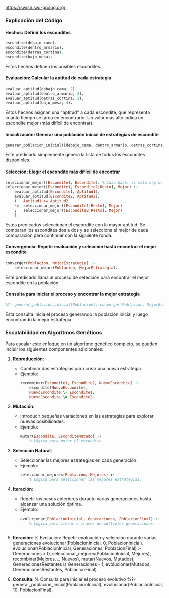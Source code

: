 https://swish.swi-prolog.org/

### Explicación del Código

#### Hechos: Definir los escondites
```prolog
escondite(debajo_cama).
escondite(dentro_armario).
escondite(detras_cortina).
escondite(bajo_mesa).
```
Estos hechos definen los posibles escondites.

#### Evaluación: Calcular la aptitud de cada estrategia
```prolog
evaluar_aptitud(debajo_cama, 2).
evaluar_aptitud(dentro_armario, 3).
evaluar_aptitud(detras_cortina, 1).
evaluar_aptitud(bajo_mesa, 4).
```
Estos hechos asignan una "aptitud" a cada escondite, que representa cuánto tiempo se tarda en encontrarlo. Un valor más alto indica un escondite mejor (más difícil de encontrar).

#### Inicialización: Generar una población inicial de estrategias de escondite
```prolog
generar_poblacion_inicial([debajo_cama, dentro_armario, detras_cortina, bajo_mesa]).
```
Este predicado simplemente genera la lista de todos los escondites disponibles.

#### Selección: Elegir el escondite más difícil de encontrar
```prolog
seleccionar_mejor([Escondite], Escondite). % Caso base: si solo hay un escondite, ese es el mejor
seleccionar_mejor([Escondite1, Escondite2|Resto], Mejor) :-
    evaluar_aptitud(Escondite1, Aptitud1),
    evaluar_aptitud(Escondite2, Aptitud2),
    (   Aptitud1 >= Aptitud2
    ->  seleccionar_mejor([Escondite1|Resto], Mejor)
    ;   seleccionar_mejor([Escondite2|Resto], Mejor)
    ).
```
Estos predicados seleccionan el escondite con la mayor aptitud. Se comparan los escondites dos a dos y se selecciona el mejor de cada comparación para continuar con la siguiente ronda.

#### Convergencia: Repetir evaluación y selección hasta encontrar el mejor escondite
```prolog
converger(Poblacion, MejorEstrategia) :-
    seleccionar_mejor(Poblacion, MejorEstrategia).
```
Este predicado llama al proceso de selección para encontrar el mejor escondite en la población.

#### Consulta para iniciar el proceso y encontrar la mejor estrategia
```prolog
%?- generar_poblacion_inicial(Poblacion), converger(Poblacion, MejorEstrategia).
```
Esta consulta inicia el proceso generando la población inicial y luego encontrando la mejor estrategia.


### Escalabilidad en Algoritmos Genéticos

Para escalar este enfoque en un algoritmo genético completo, se pueden incluir los siguientes componentes adicionales:

1. **Reproducción**:
   - Combinar dos estrategias para crear una nueva estrategia.
   - Ejemplo:
     ```prolog
     recombinar(Escondite1, Escondite2, NuevoEscondite) :-
         escondite(NuevoEscondite),
         NuevoEscondite \= Escondite1,
         NuevoEscondite \= Escondite2.
     ```

2. **Mutación**:
   - Introducir pequeñas variaciones en las estrategias para explorar nuevas posibilidades.
   - Ejemplo:
     ```prolog
     mutar(Escondite, EsconditeMutado) :-
         % Lógica para mutar el escondite.
     ```

3. **Selección Natural**:
   - Seleccionar las mejores estrategias en cada generación.
   - Ejemplo:
     ```prolog
     seleccionar_mejores(Poblacion, Mejores) :-
         % Lógica para seleccionar las mejores estrategias.
     ```

4. **Iteración**:
   - Repetir los pasos anteriores durante varias generaciones hasta alcanzar una solución óptima.
   - Ejemplo:
     ```prolog
     evolucionar(PoblacionInicial, Generaciones, PoblacionFinal) :-
         % Lógica para iterar a través de múltiples generaciones.
   ```
5. **Iteración**:
% Evolución: Repetir evaluación y selección durante varias generaciones
evolucionar(PoblacionInicial, 0, PoblacionInicial).
evolucionar(PoblacionInicial, Generaciones, PoblacionFinal) :-
    Generaciones > 0,
    seleccionar_mejores(PoblacionInicial, Mejores),
    recombinar(Mejores, _, Nuevos),
    mutar(Nuevos, Mutados),
    GeneracionesRestantes is Generaciones - 1,
    evolucionar(Mutados, GeneracionesRestantes, PoblacionFinal).
    
6. **Consulta**:
% Consulta para iniciar el proceso evolutivo
%?- generar_poblacion_inicial(PoblacionInicial), evolucionar(PoblacionInicial, 10, PoblacionFinal).
```
